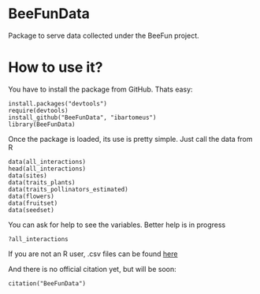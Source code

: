 # BeeFunData
Package to serve data collected under the BeeFun project.

How to use it?
==============
You have to install the package from GitHub. Thats easy:

```
install.packages("devtools")
require(devtools)
install_github("BeeFunData", "ibartomeus")
library(BeeFunData)
```

Once the package is loaded, its use is pretty simple. Just call the data from R

```
data(all_interactions)
head(all_interactions)
data(sites)
data(traits_plants)
data(traits_pollinators_estimated)
data(flowers)
data(fruitset)
data(seedset)
```

You can ask for help to see the variables. Better help is in progress
```
?all_interactions
```

If you are not an R user, .csv files can be found [here](https://github.com/ibartomeus/BeeFunData/tree/fun/inst/extdata)

And there is no official citation yet, but will be soon:
```
citation("BeeFunData")
```

